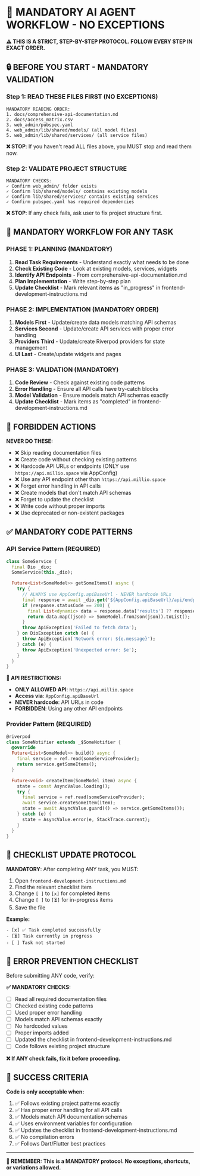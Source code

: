 # 🚨 MANDATORY AI AGENT WORKFLOW - NO EXCEPTIONS

**⚠️ THIS IS A STRICT, STEP-BY-STEP PROTOCOL. FOLLOW EVERY STEP IN EXACT ORDER.**

## 🔒 BEFORE YOU START - MANDATORY VALIDATION

### Step 1: READ THESE FILES FIRST (NO EXCEPTIONS)
```
MANDATORY READING ORDER:
1. docs/comprehensive-api-documentation.md
2. docs/access_matrix.csv  
3. web_admin/pubspec.yaml
4. web_admin/lib/shared/models/ (all model files)
5. web_admin/lib/shared/services/ (all service files)
```

**❌ STOP**: If you haven't read ALL files above, you MUST stop and read them now.

### Step 2: VALIDATE PROJECT STRUCTURE
```
MANDATORY CHECKS:
✓ Confirm web_admin/ folder exists
✓ Confirm lib/shared/models/ contains existing models
✓ Confirm lib/shared/services/ contains existing services
✓ Confirm pubspec.yaml has required dependencies
```

**❌ STOP**: If any check fails, ask user to fix project structure first.

## 🎯 MANDATORY WORKFLOW FOR ANY TASK

### PHASE 1: PLANNING (MANDATORY)
1. **Read Task Requirements** - Understand exactly what needs to be done
2. **Check Existing Code** - Look at existing models, services, widgets
3. **Identify API Endpoints** - From comprehensive-api-documentation.md
4. **Plan Implementation** - Write step-by-step plan
5. **Update Checklist** - Mark relevant items as "in_progress" in frontend-development-instructions.md

### PHASE 2: IMPLEMENTATION (MANDATORY ORDER)
1. **Models First** - Update/create data models matching API schemas
2. **Services Second** - Update/create API services with proper error handling
3. **Providers Third** - Update/create Riverpod providers for state management
4. **UI Last** - Create/update widgets and pages

### PHASE 3: VALIDATION (MANDATORY)
1. **Code Review** - Check against existing code patterns
2. **Error Handling** - Ensure all API calls have try-catch blocks
3. **Model Validation** - Ensure models match API schemas exactly
4. **Update Checklist** - Mark items as "completed" in frontend-development-instructions.md

## 🚫 FORBIDDEN ACTIONS

**NEVER DO THESE:**
- ❌ Skip reading documentation files
- ❌ Create code without checking existing patterns
- ❌ Hardcode API URLs or endpoints (ONLY use `https://api.millio.space` via AppConfig)
- ❌ Use any API endpoint other than `https://api.millio.space`
- ❌ Forget error handling in API calls
- ❌ Create models that don't match API schemas
- ❌ Forget to update the checklist
- ❌ Write code without proper imports
- ❌ Use deprecated or non-existent packages

## ✅ MANDATORY CODE PATTERNS

### API Service Pattern (REQUIRED)
```dart
class SomeService {
  final Dio _dio;
  SomeService(this._dio);

  Future<List<SomeModel>> getSomeItems() async {
    try {
      // ALWAYS use AppConfig.apiBaseUrl - NEVER hardcode URLs
      final response = await _dio.get('${AppConfig.apiBaseUrl}/api/endpoint/');
      if (response.statusCode == 200) {
        final List<dynamic> data = response.data['results'] ?? response.data;
        return data.map((json) => SomeModel.fromJson(json)).toList();
      }
      throw ApiException('Failed to fetch data');
    } on DioException catch (e) {
      throw ApiException('Network error: ${e.message}');
    } catch (e) {
      throw ApiException('Unexpected error: $e');
    }
  }
}
```

**🚨 API RESTRICTIONS:**
- **ONLY ALLOWED API**: `https://api.millio.space`
- **Access via**: `AppConfig.apiBaseUrl` 
- **NEVER hardcode**: API URLs in code
- **FORBIDDEN**: Using any other API endpoints

### Provider Pattern (REQUIRED)
```dart
@riverpod
class SomeNotifier extends _$SomeNotifier {
  @override
  Future<List<SomeModel>> build() async {
    final service = ref.read(someServiceProvider);
    return service.getSomeItems();
  }

  Future<void> createItem(SomeModel item) async {
    state = const AsyncValue.loading();
    try {
      final service = ref.read(someServiceProvider);
      await service.createSomeItem(item);
      state = await AsyncValue.guard(() => service.getSomeItems());
    } catch (e) {
      state = AsyncValue.error(e, StackTrace.current);
    }
  }
}
```

## 🎯 CHECKLIST UPDATE PROTOCOL

**MANDATORY**: After completing ANY task, you MUST:

1. Open `frontend-development-instructions.md`
2. Find the relevant checklist item
3. Change `[ ]` to `[x]` for completed items
4. Change `[ ]` to `[⏳]` for in-progress items
5. Save the file

**Example:**
```
- [x] ✅ Task completed successfully
- [⏳] Task currently in progress  
- [ ] Task not started
```

## 🚨 ERROR PREVENTION CHECKLIST

Before submitting ANY code, verify:

**✅ MANDATORY CHECKS:**
- [ ] Read all required documentation files
- [ ] Checked existing code patterns
- [ ] Used proper error handling
- [ ] Models match API schemas exactly
- [ ] No hardcoded values
- [ ] Proper imports added
- [ ] Updated the checklist in frontend-development-instructions.md
- [ ] Code follows existing project structure

**❌ If ANY check fails, fix it before proceeding.**

## 🎯 SUCCESS CRITERIA

**Code is only acceptable when:**
1. ✅ Follows existing project patterns exactly
2. ✅ Has proper error handling for all API calls
3. ✅ Models match API documentation schemas
4. ✅ Uses environment variables for configuration
5. ✅ Updates the checklist in frontend-development-instructions.md
6. ✅ No compilation errors
7. ✅ Follows Dart/Flutter best practices

---

**🚨 REMEMBER: This is a MANDATORY protocol. No exceptions, shortcuts, or variations allowed.**